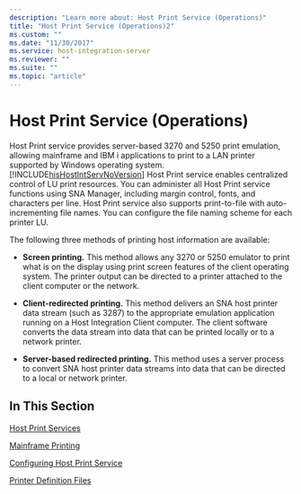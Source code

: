 ```yaml
---
description: "Learn more about: Host Print Service (Operations)"
title: "Host Print Service (Operations)2"
ms.custom: ""
ms.date: "11/30/2017"
ms.service: host-integration-server
ms.reviewer: ""
ms.suite: ""
ms.topic: "article"
---
```

# Host Print Service (Operations)
Host Print service provides server-based 3270 and 5250 print emulation, allowing mainframe and IBM i applications to print to a LAN printer supported by Windows operating system. [!INCLUDE[hisHostIntServNoVersion](../includes/hishostintservnoversion-md.md)] Host Print service enables centralized control of LU print resources. You can administer all Host Print service functions using SNA Manager, including margin control, fonts, and characters per line. Host Print service also supports print-to-file with auto-incrementing file names. You can configure the file naming scheme for each printer LU.  
  
 The following three methods of printing host information are available:  
  
-   **Screen printing.** This method allows any 3270 or 5250 emulator to print what is on the display using print screen features of the client operating system. The printer output can be directed to a printer attached to the client computer or the network.  
  
-   **Client-redirected printing.** This method delivers an SNA host printer data stream (such as 3287) to the appropriate emulation application running on a Host Integration Client computer. The client software converts the data stream into data that can be printed locally or to a network printer.  
  
-   **Server-based redirected printing.** This method uses a server process to convert SNA host printer data streams into data that can be directed to a local or network printer.  
  
## In This Section  

[Host Print Services](../core/host-print-services1.md)  

[Mainframe Printing](../core/mainframe-printing1.md)  

[Configuring Host Print Service](../core/configuring-host-print-service2.md)  

[Printer Definition Files](../core/printer-definition-files2.md)
